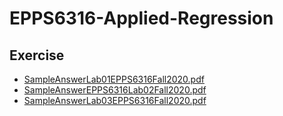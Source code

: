 # EPPS6316-Applied-Regression 
 
## Exercise 
 
* [SampleAnswerLab01EPPS6316Fall2020.pdf](https://gisyaliny.github.io/Teaching-Assistant//2020-Fall/EPPS6316-Applied-Regression/Exercise/Ex01/SampleAnswerLab01EPPS6316Fall2020.pdf) 
* [SampleAnswerEPPS6316Lab02Fall2020.pdf](https://gisyaliny.github.io/Teaching-Assistant//2020-Fall/EPPS6316-Applied-Regression/Exercise/EX02/SampleAnswerEPPS6316Lab02Fall2020.pdf) 
* [SampleAnswerLab03EPPS6316Fall2020.pdf](https://gisyaliny.github.io/Teaching-Assistant//2020-Fall/EPPS6316-Applied-Regression/Exercise/EX03/SampleAnswerLab03EPPS6316Fall2020.pdf) 
